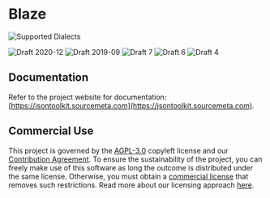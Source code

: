 Blaze
=====

![Supported Dialects](https://img.shields.io/endpoint?url=https%3A%2F%2Fbowtie.report%2Fbadges%2Fc%2B%2B-jsontoolkit%2Fsupported_versions.json)

![Draft 2020-12](https://img.shields.io/endpoint?url=https%3A%2F%2Fbowtie.report%2Fbadges%2Fc%2B%2B-jsontoolkit%2Fcompliance%2Fdraft2020-12.json)
![Draft 2019-09](https://img.shields.io/endpoint?url=https%3A%2F%2Fbowtie.report%2Fbadges%2Fc%2B%2B-jsontoolkit%2Fcompliance%2Fdraft2019-09.json)
![Draft 7](https://img.shields.io/endpoint?url=https%3A%2F%2Fbowtie.report%2Fbadges%2Fc%2B%2B-jsontoolkit%2Fcompliance%2Fdraft7.json)
![Draft 6](https://img.shields.io/endpoint?url=https%3A%2F%2Fbowtie.report%2Fbadges%2Fc%2B%2B-jsontoolkit%2Fcompliance%2Fdraft6.json)
![Draft 4](https://img.shields.io/endpoint?url=https%3A%2F%2Fbowtie.report%2Fbadges%2Fc%2B%2B-jsontoolkit%2Fcompliance%2Fdraft4.json)

Documentation
-------------

Refer to the project website for documentation:
[https://jsontoolkit.sourcemeta.com](https://jsontoolkit.sourcemeta.com).

Commercial Use
--------------

This project is governed by the [AGPL-3.0](./LICENSE) copyleft license and our
[Contribution
Agreement](https://github.com/sourcemeta/.github/blob/main/CONTRIBUTING.md). To
ensure the sustainability of the project, you can freely make use of this
software as long the outcome is distributed under the same license. Otherwise,
you must obtain a [commercial license](./LICENSE-COMMERCIAL) that removes such
restrictions. Read more about our licensing approach
[here](https://www.sourcemeta.com/licensing/).

